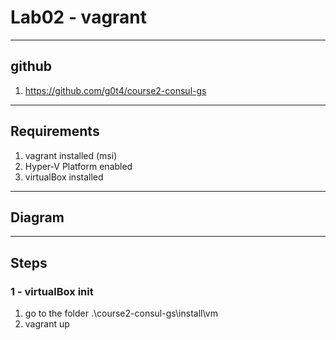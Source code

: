 # Lab02 - vagrant

---

## github
1. https://github.com/g0t4/course2-consul-gs

---

## Requirements
1. vagrant installed (msi)
2. Hyper-V Platform enabled
3. virtualBox installed

---

## Diagram

---

## Steps
### 1 - virtualBox init
1. go to the folder .\course2-consul-gs\install\vm
2. vagrant up
